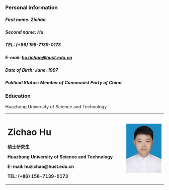 ### Personal information
##### First name: Zichao
##### Second name: Hu
##### TEL: (+86) 158-7139-0173
##### E-mail: huzichao@hust.edu.cn
##### Date of Birth: June. 1997
##### Political Status: Member of Communist Party of China

### Education 
Huazhong University of Science and Technology

<table border="0">
  <tr>
    <td width="75%">
      <h1>Zichao Hu</h1>
      <p><b>硕士研究生</b></p>
      <p><b>Huazhong University of Science and Technology</b></p>
      <p><b>E-mail: huzichao@hust.edu.cn</b></p>
      <p><b>TEL: (+86) 158-7139-0173</b></p>
    </td>
    <td width="25%">
      <img src="/me.JPG" width="100%">
    </td>
  </tr>
</table>
